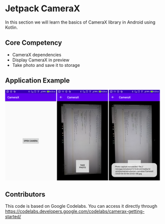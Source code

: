 # Jetpack CameraX
In this section we will learn the basics of CameraX library in Android using Kotlin.

## Core Competency
- CameraX dependencies
- Display CameraX in preview
- Take photo and save it to storage

## Application Example
![Screenshot](screenshot.png)

## Contributors
This code is based on Google Codelabs. You can access it directly through https://codelabs.developers.google.com/codelabs/camerax-getting-started/